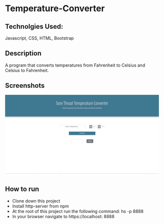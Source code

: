 # Temperature-Converter

## Technolgies Used:
Javascript, CSS, HTML, Bootstrap

## Description
A program that converts temperatures from Fahrenheit to Celsius and Celsius to Fahrenheit.

## Screenshots
![Screenshot-1](https://github.com/denzelb5/temperature-converter/blob/master/screenshots/temp-converter-screen-shot.png?raw=true)

## How to run
* Clone down this project
* Install http-server from npm
* At the root of this project run the following command: hs -p 8888
* In your browser navigate to https://localhost: 8888